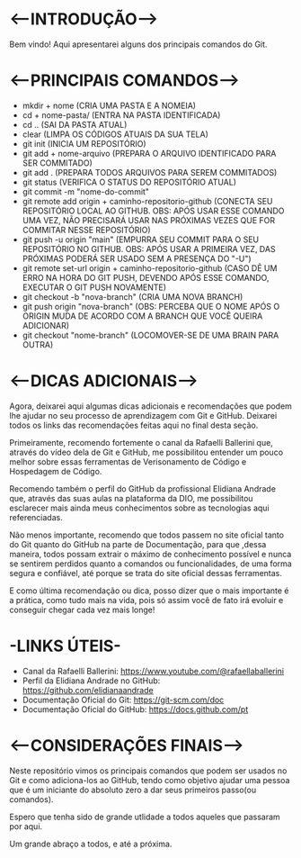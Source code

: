 # <--INTRODUÇÃO-->

Bem vindo! Aqui apresentarei alguns dos principais comandos do Git.

# <--PRINCIPAIS COMANDOS-->

- mkdir + nome (CRIA UMA PASTA E A NOMEIA)
- cd + nome-pasta/ (ENTRA NA PASTA IDENTIFICADA)
- cd .. (SAI DA PASTA ATUAL)
- clear (LIMPA OS CÓDIGOS ATUAIS DA SUA TELA)
- git init (INICIA UM REPOSITÓRIO)
- git add + nome-arquivo (PREPARA O ARQUIVO IDENTIFICADO PARA SER COMMITADO)
- git add . (PREPARA TODOS ARQUIVOS PARA SEREM COMMITADOS)
- git status (VERIFICA O STATUS DO REPOSITÓRIO ATUAL)
- git commit -m "nome-do-commit"
- git remote add origin + caminho-repositorio-github (CONECTA SEU REPOSITÓRIO LOCAL AO GITHUB. OBS: APÓS USAR ESSE COMANDO UMA VEZ, NÃO PRECISARÁ USAR NAS PRÓXIMAS VEZES QUE FOR COMMITAR NESSE REPOSITÓRIO)
- git push -u origin "main" (EMPURRA SEU COMMIT PARA O SEU REPOSITÓRIO NO GITHUB. OBS: APÓS USAR A PRIMEIRA VEZ, DAS PRÓXIMAS PODERÁ SER USADO SEM A PRESENÇA DO "-U")
- git remote set-url origin + caminho-repositorio-github (CASO DÊ UM ERRO NA HORA DO GIT PUSH, DEVENDO APÓS ESSE COMANDO, EXECUTAR O GIT PUSH NOVAMENTE)
- git checkout -b "nova-branch" (CRIA UMA NOVA BRANCH)
- git push origin "nova-branch" (OBS: PERCEBA QUE O NOME APÓS O ORIGIN MUDA DE ACORDO COM A BRANCH QUE VOCÊ QUEIRA ADICIONAR)
- git checkout "nome-branch" (LOCOMOVER-SE DE UMA BRAIN PARA OUTRA)

# <--DICAS ADICIONAIS-->

Agora, deixarei aqui algumas dicas adicionais e recomendações que podem lhe ajudar no seu processo de aprendizagem com Git e GitHub. Deixarei todos os links das recomendações feitas aqui no final desta seção.

Primeiramente, recomendo fortemente o canal da Rafaelli Ballerini que, através do vídeo dela de Git e GitHub, me possibilitou entender um pouco melhor sobre essas ferramentas de Verisonamento de Código e Hospedagem de Código.

Recomendo também o perfil do GitHub da profissional Elidiana Andrade que, através das suas aulas na plataforma da DIO, me possibilitou esclarecer mais ainda meus conhecimentos sobre as tecnologias aqui referenciadas.

Não menos importante, recomendo que todos passem no site oficial tanto do Git quanto do GitHub na parte de Documentação, para que ,dessa maneira, todos possam extrair o máximo de conhecimento possível e nunca se sentirem perdidos quanto a comandos ou funcionalidades, de uma forma segura e confiável, até porque se trata do site oficial dessas ferramentas.

E como última recomendação ou dica, posso dizer que o mais importante é a prática, como tudo mais na vida, pois só assim você de fato irá evoluir e conseguir chegar cada vez mais longe!

# -LINKS ÚTEIS-

- Canal da Rafaelli Ballerini: https://www.youtube.com/@rafaellaballerini
- Perfil da Elidiana Andrade no GitHub: https://github.com/elidianaandrade
- Documentação Oficial do Git: https://git-scm.com/doc
- Documentação Oficial do GitHub: https://docs.github.com/pt

# <--CONSIDERAÇÕES FINAIS-->

Neste repositório vimos os principais comandos que podem ser usados no Git e como adiciona-los ao GitHub, tendo como objetivo ajudar uma pessoa que é um iniciante do absoluto zero a dar seus primeiros passo(ou comandos). 

Espero que tenha sido de grande utlidade a todos aqueles que passaram por aqui.

Um grande abraço a todos, e até a próxima.
